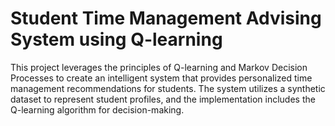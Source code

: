 # Student Time Management Advising System using Q-learning

This project leverages the principles of Q-learning and Markov Decision Processes to create an intelligent system that provides personalized time management recommendations for students. 
The system utilizes a synthetic dataset to represent student profiles, and the implementation includes the Q-learning algorithm for decision-making.
